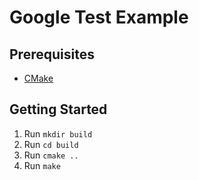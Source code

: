 # Google Test Example
## Prerequisites
- [CMake](https://cmake.org/)
## Getting Started
1. Run `mkdir build`
2. Run `cd build`
3. Run `cmake ..`
4. Run `make`
